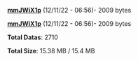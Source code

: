 [**mmJWiX1p**](/data/mmJWiX1p.txt) (12/11/22 - 06:56)- 2009 bytes

[**mmJWiX1p**](/data/mmJWiX1p.txt) (12/11/22 - 06:56)- 2009 bytes

**Total Datas**: 2710

**Total Size**: 15.38 MB / 15.4 MB